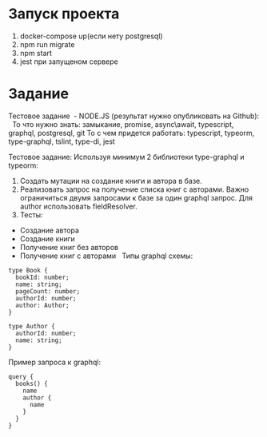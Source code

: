 # Запуск проекта
1. docker-compose up(если нету postgresql)
2. npm run migrate
3. npm start
4. jest при запущеном сервере

# Задание
Тестовое задание  - NODE.JS (результат нужно опубликовать на Github):
 
То что нужно знать: замыкание, promise, async\await, typescript, graphql, postgresql, git
То с чем придется работать: typescript, typeorm, type-graphql, tslint, type-di, jest


Тестовое задание:
Используя минимум 2 библиотеки type-graphql и typeorm:
1) Создать мутации на создание книги и автора в базе.
2) Реализовать запрос на получение списка книг с авторами. Важно ограничиться двумя запросами к базе за один graphql запрос. Для author использовать fieldResolver.
3) Тесты:

* Создание автора
* Создание книги
* Получение книг без авторов
* Получение книг с авторами
 
Типы graphql схемы:
```
type Book {
  bookId: number;
  name: string;
  pageCount: number;
  authorId: number;
  author: Author;
}

type Author {
  authorId: number;
  name: string;
}
```

Пример запроса к graphql:
```
query {
  books() {
    name
    author {
      name
    }
  }
}
```
